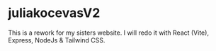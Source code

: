 # juliakocevasV2

This is a rework for my sisters website. I will redo it with React (Vite), Express, NodeJs &amp; Tailwind CSS.
